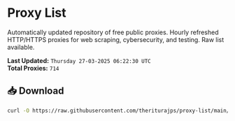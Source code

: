 # Proxy List

Automatically updated repository of free public proxies. Hourly refreshed HTTP/HTTPS proxies for web scraping, cybersecurity, and testing. Raw list available.

**Last Updated:** `Thursday 27-03-2025 06:22:30 UTC`  
**Total Proxies:** `714`

## 📥 Download
```bash
curl -O https://raw.githubusercontent.com/theriturajps/proxy-list/main/proxies.txt

